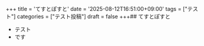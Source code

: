 +++
title = 'てすとぽすと'
date = '2025-08-12T16:51:00+09:00'
tags = ["テスト"]
categories = ["テスト投稿"]
draft = false
+++## てすとぽすと

- テスト
- です